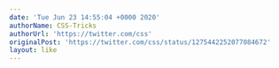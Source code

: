 ```yaml
---
date: 'Tue Jun 23 14:55:04 +0000 2020'
authorName: CSS-Tricks
authorUrl: 'https://twitter.com/css'
originalPost: 'https://twitter.com/css/status/1275442252077084672'
layout: like
---
```

